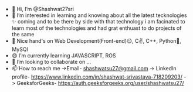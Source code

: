 - 👋 Hi, I’m @Shashwat27sri
- 👀 I’m interested in learning and knowing about all the latest tecknologies ✨ coming 
and to be there by side with that technology i am facinated to learn most of the technologies
and had grat enthuast to do projects of the same
- 🌱 Nice hand's on  Web Development(Front-end)😉, C✌, C++, Python🐍, MySQl
- 😄 I’m currently learning JAVASCRIPT, ROS
- 💞️ I’m looking to collaborate on ...
- 📫 How to reach me 
->Email- shashwatsu27@gmail.com 
-> LinkedIn profile- https://www.linkedin.com/in/shashwat-srivastava-718209203/ 
-> GeeksforGeeks- https://auth.geeksforgeeks.org/user/shashwatsu27/ 
                     
<!---
Shashwat27sri/Shashwat27sri is a ✨ special ✨ repository because its `README.md` (this file) appears on your GitHub profile.
You can click the Preview link to take a look at your changes.
--->
